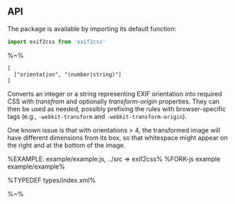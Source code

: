 ## API

The package is available by importing its default function:

```js
import exif2css from 'exif2css'
```

%~%

```## exif2css => Exif2CssReturn
[
  ["orientation", "(number|string)"]
]
```

Converts an integer or a string representing EXIF orientation into required CSS with _transfrom_ and optionally _transform-origin_ properties. They can then be used as needed, possibly prefixing the rules with browser-specific tags (e.g., `-webkit-transform` and `-webkit-transform-origin`).

One known issue is that with orientations > 4, the transformed image will have different dimensions from its box, so that whitespace might appear on the right and at the bottom of the image.

%EXAMPLE: example/example.js, ../src => exif2css%
%FORK-js example example/example%

%TYPEDEF types/index.xml%

%~%